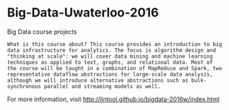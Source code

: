 # Big-Data-Uwaterloo-2016
Big Data course projects

```
What is this course about? This course provides an introduction to big data infrastructure for analytics. The focus is algorithm design and "thinking at scale": we will cover data mining and machine learning techniques as applied to text, graphs, and relational data. Most of the course will be taught in a combination of MapReduce and Spark, two representative dataflow abstractions for large-scale data analysis, although we will introduce alternative abstractions such as bulk-synchronous parallel and streaming models as well.
```

For more information, visit
http://lintool.github.io/bigdata-2016w/index.html
